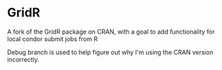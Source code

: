 GridR
=====

A fork of the GridR package on CRAN, with a goal to add functionality for local condor submit jobs from R

Debug branch is used to help figure out why I'm using the CRAN version incorrectly.
